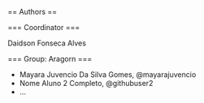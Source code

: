 == Authors ==

=== Coordinator ===

Daidson Fonseca Alves

=== Group: Aragorn  ===

* Mayara Juvencio Da Silva Gomes, @mayarajuvencio
* Nome Aluno 2 Completo, @githubuser2
* ...

